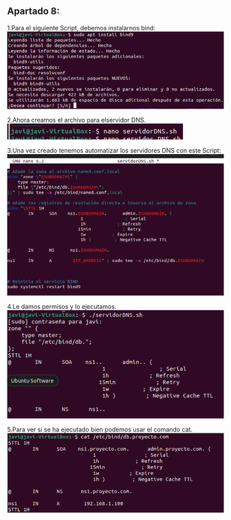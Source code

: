 ## Apartado 8:
1.Para el siguiente Script, debemos instalarnos bind:  
![Texto alternativo](./Fotos/e8/f8-1.png)

2.Ahora creamos el archivo para elservidor DNS.
![Texto alternativo](./Fotos/e8/f8-2.png)

3.Una vez creado tenemos automatizar los servidores DNS con este Script:  
![Texto alternativo](./Fotos/e8/f8-3.png)

4.Le damos permisos y lo ejecutamos.
![Texto alternativo](./Fotos/e8/f8-4.png)

5.Para ver si se ha ejecutado bien podemos usar el comando cat.  
![Texto alternativo](./Fotos/e8/f8-5.png)





